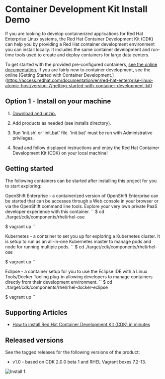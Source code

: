 Container Development Kit Install Demo
======================================
If you are looking to develop containerized applications for Red Hat Enterprise
Linux systems, the Red Hat Container Development Kit (CDK) can help you by providing 
a Red Hat container development environment you can install locally. It includes the 
same container development and run-time tools used to create and deploy containers 
for large data centers. 

To get started with the provided pre-configured containers, [see the online documentation.](https://access.redhat.com/documentation/en/red-hat-enterprise-linux-atomic-host/version-7/container-development-kit-installation-guide/)
If you are fairly new to container development, see the online [Getting Started with Container Development.]
(https://access.redhat.com/documentation/en/red-hat-enterprise-linux-atomic-host/version-7/getting-started-with-container-development-kit)


Option 1 - Install on your machine
----------------------------------
1. [Download and unzip.](https://github.com/eschabell/cdk-install-demo/archive/master.zip)

2. Add products as needed (see installs directory).

3. Run 'init.sh' or 'init.bat' file. 'init.bat' must be run with Administrative privileges.

4. Read and follow displayed instructions and enjoy the Red Hat Container Development Kit (CDK) on your local machine!


Getting started
---------------
The following containers can be started after installing this project for you to start exploring:

OpenShift Enterprise - a containerized version of OpenShift Enterprise can be started that can be accesses through a Web console in
your browser or via the OpenShift command line tools. Explore your very own private PaaS developer experience with this container.
``
  $ cd ./target/cdk/components/rhel/rhel-ose

  $ vagrant up
``

Kubernetes - a container to set you up for exploring a Kubernetes cluster. It is setup to run as an all-in-one Kubernetes master to
manage pods and node for running multiple pods.
``
  $ cd ./target/cdk/components/rhel/rhel-ose

  $ vagrant up 
``

Eclipse - a container setup for you to use the Eclipse IDE with a Linux Tools/Docker Tooling plug-in allowing developers to manage
containers directly from their development environment.
``
  $ cd ./target/cdk/components/rhel/rhel-docker-eclipse

  $ vagrant up 
``


Supporting Articles
-------------------
- [How to install Red Hat Container Development Kit (CDK) in minutes](http://www.schabell.org/2016/02/howto-install-redhat-cdk-in-minutes.html)


Released versions
-----------------
See the tagged releases for the following versions of the product:

- v1.0 - based on CDK 2.0.0 beta 1 and RHEL Vagrant boxes 7.2-13.


![Install 1](https://github.com/eschabell/cdk-install-demo/blob/master/docs/demo-images/install-1.png?raw=true)

